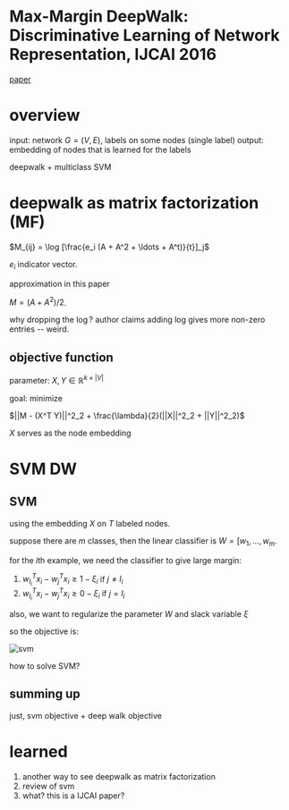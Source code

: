 # Max-Margin DeepWalk: Discriminative Learning of Network Representation, IJCAI 2016

[paper](http://thunlp.org/%7Etcc/publications/ijcai2016_mmdw.pdf)

# overview

input: network $`G=(V, E)`$, labels on some nodes (single label)
output: embedding of nodes that is learned for the labels

deepwalk + multiclass SVM

# deepwalk as matrix factorization (MF)

$`M_{ij} = \log [\frac{e_i (A + A^2 + \ldots + A^t)}{t}]_j`$

$`e_i`$ indicator vector.

approximation in this paper

$`M = (A+A^2)/2`$.

why dropping the $`\log`$? author claims adding log gives more non-zero entries -- weird.

## objective function

parameter: $`X, Y \in \mathbb{R}^{k\times|V|}`$

goal: minimize

$`||M - (X^T Y)||^2_2 + \frac{\lambda}{2}(||X||^2_2 + ||Y||^2_2)`$

$`X`$ serves as the node embedding

# SVM DW

## SVM

using the embedding $`X`$ on $T$ labeled nodes. 

suppose there are $`m`$ classes, then the linear classifier is $`W=[w_1, \ldots, w_m`$.

for the $`i`$th example, we need the classifier to give large margin:

1. $`w_{l_i}^T x_i - w_{j}^T x_i \ge 1 - \xi_i`$ if $`j \neq l_i`$
2. $`w_{l_i}^T x_i - w_{j}^T x_i \ge 0 - \xi_i`$ if $`j = l_i`$

also, we want to regularize the parameter $`W`$ and slack variable $`\xi`$

so the objective is:

![svm](https://ibin.co/3XkfbkM1JgXJ.png)

how to solve SVM?


## summing up

just, svm objective + deep walk objective

# learned

1. another way to see deepwalk as matrix factorization
2. review of svm
3. what? this is a IJCAI paper?